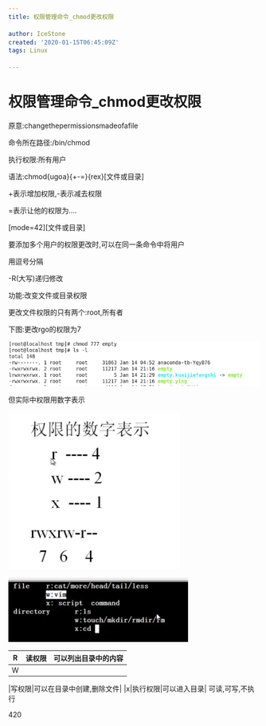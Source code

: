 ```yaml
---
title: 权限管理命令_chmod更改权限

author: IceStone
created: '2020-01-15T06:45:09Z'
tags: Linux

---
```


# 权限管理命令_chmod更改权限

原意:changethepermissionsmadeofafile

命令所在路径:/bin/chmod

执行权限:所有用户

语法:chmod{ugoa}{+-=}{rex}[文件或目录]

+表示增加权限,-表示减去权限

=表示让他的权限为….

[mode=42][文件或目录]

要添加多个用户的权限更改时,可以在同一条命令中将用户

用逗号分隔


-R(大写)递归修改


功能:改变文件或目录权限


更改文件权限的只有两个:root,所有者

 

下图:更改rgo的权限为7

![](images/c7a819af-4857-43a8-b416-1fe3d764976d.png) 

但实际中权限用数字表示


![](images/a9bc9c77-011f-441a-9f82-0772905a082f.png) 

![](images/2eb89b84-d7bc-4e49-bb44-cb5de016207d.png) 

 

 

 

 

 

 

 

|R|读权限|可以列出目录中的内容|
|---|---|---|
|W


|写权限|可以在目录中创建,删除文件|
|x|执行权限|可以进入目录|
可读,可写,不执行

420

